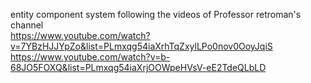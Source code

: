 entity component system following the videos of Professor retroman's channel  
https://www.youtube.com/watch?v=7YBzHJJYpZo&list=PLmxqg54iaXrhTqZxylLPo0nov0OoyJqiS  
https://www.youtube.com/watch?v=b-68JO5FOXQ&list=PLmxqg54iaXrjOOWpeHVsV-eE2TdeQLbLD  


